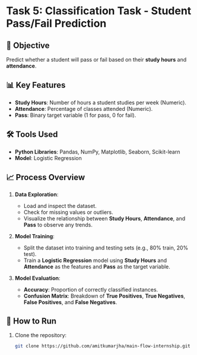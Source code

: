 # Task 5: Classification Task - Student Pass/Fail Prediction

## 🎯 Objective
Predict whether a student will pass or fail based on their **study hours** and **attendance**.

## 📊 Key Features
- **Study Hours**: Number of hours a student studies per week (Numeric).
- **Attendance**: Percentage of classes attended (Numeric).
- **Pass**: Binary target variable (1 for pass, 0 for fail).

## 🛠️ Tools Used
- **Python Libraries**: Pandas, NumPy, Matplotlib, Seaborn, Scikit-learn
- **Model**: Logistic Regression

## 📈 Process Overview
1. **Data Exploration**:
   - Load and inspect the dataset.
   - Check for missing values or outliers.
   - Visualize the relationship between **Study Hours**, **Attendance**, and **Pass** to observe any trends.
   
2. **Model Training**:
   - Split the dataset into training and testing sets (e.g., 80% train, 20% test).
   - Train a **Logistic Regression** model using **Study Hours** and **Attendance** as the features and **Pass** as the target variable.

3. **Model Evaluation**:
   - **Accuracy**: Proportion of correctly classified instances.
   - **Confusion Matrix**: Breakdown of **True Positives**, **True Negatives**, **False Positives**, and **False Negatives**.

## 🚀 How to Run
1. Clone the repository:
   ```bash
   git clone https://github.com/amitkumarjha/main-flow-internship.git
